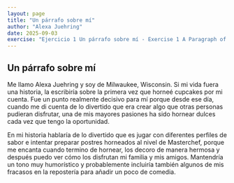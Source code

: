 ```yaml
---
layout: page
title: "Un párrafo sobre mí"
author: "Alexa Juehring"
date: 2025-09-03
exercise: "Ejercicio 1 Un párrafo sobre mí - Exercise 1 A Paragraph of Me"
---
```


## Un párrafo sobre mí

Me llamo Alexa Juehring y soy de Milwaukee, Wisconsin. Si mi vida fuera una historia, la escribiría sobre la primera vez que horneé cupcakes por mi cuenta. Fue un punto realmente decisivo para mí porque desde ese día, cuando me di cuenta de lo divertido que era crear algo que otras personas pudieran disfrutar, una de mis mayores pasiones ha sido hornear dulces cada vez que tengo la oportunidad.

En mi historia hablaría de lo divertido que es jugar con diferentes perfiles de sabor e intentar preparar postres horneados al nivel de Masterchef, porque me encanta cuando termino de hornear, los decoro de manera hermosa y después puedo ver cómo los disfrutan mi familia y mis amigos. Mantendría un tono muy humorístico y probablemente incluiría también algunos de mis fracasos en la repostería para añadir un poco de comedia.
